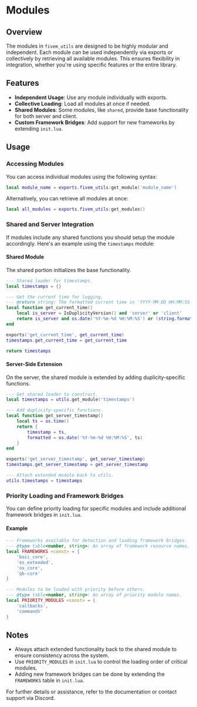 # Modules

## Overview

The modules in `fivem_utils` are designed to be highly modular and independent. Each module can be used independently via exports or collectively by retrieving all available modules. This ensures flexibility in integration, whether you're using specific features or the entire library.

## Features

- **Independent Usage**: Use any module individually with exports.
- **Collective Loading**: Load all modules at once if needed.
- **Shared Modules**: Some modules, like `shared`, provide base functionality for both server and client.
- **Custom Framework Bridges**: Add support for new frameworks by extending `init.lua`.

## Usage

### Accessing Modules

You can access individual modules using the following syntax:

```lua
local module_name = exports.fivem_utils:get_module('module_name')
```

Alternatively, you can retrieve all modules at once:

```lua
local all_modules = exports.fivem_utils:get_modules()
```

### Shared and Server Integration

If modules include any shared functions you should setup the module accordingly.
Here's an example using the `timestamps` module:

#### Shared Module

The shared portion initializes the base functionality.

```lua
--- Shared loader for timestamps.
local timestamps = {}

--- Get the current time for logging.
--- @return string: The formatted current time in 'YYYY-MM-DD HH:MM:SS' format.
local function get_current_time()
    local is_server = IsDuplicityVersion() and 'server' or 'client'
    return is_server and os.date('%Y-%m-%d %H:%M:%S') or (string.format('%04d-%02d-%02d %02d:%02d:%02d', GetLocalTime()) or "0000-00-00 00:00:00")
end

exports('get_current_time', get_current_time)
timestamps.get_current_time = get_current_time

return timestamps
```

#### Server-Side Extension

On the server, the shared module is extended by adding duplicity-specific functions.

```lua
--- Get shared loader to construct.
local timestamps = utils.get_module('timestamps')

--- Add duplicity-specific functions.
local function get_server_timestamp()
    local ts = os.time()
    return {
        timestamp = ts,
        formatted = os.date('%Y-%m-%d %H:%M:%S', ts)
    }
end

exports('get_server_timestamp', get_server_timestamp)
timestamps.get_server_timestamp = get_server_timestamp

--- Attach extended module back to utils.
utils.timestamps = timestamps
```

### Priority Loading and Framework Bridges

You can define priority loading for specific modules and include additional framework bridges in `init.lua`. 

#### Example

```lua
--- Frameworks available for detection and loading framework bridges.
--- @type table<number, string>: An array of framework resource names.
local FRAMEWORKS <const> = { 
    'boii_core', 
    'es_extended', 
    'ox_core', 
    'qb-core' 
}

--- Modules to be loaded with priority before others.
--- @type table<number, string>: An array of priority module names.
local PRIORITY_MODULES <const> = { 
    'callbacks',
    'commands'
}
```

## Notes

- Always attach extended functionality back to the shared module to ensure consistency across the system.
- Use `PRIORITY_MODULES` in `init.lua` to control the loading order of critical modules.
- Adding new framework bridges can be done by extending the `FRAMEWORKS` table in `init.lua`.

For further details or assistance, refer to the documentation or contact support via Discord.